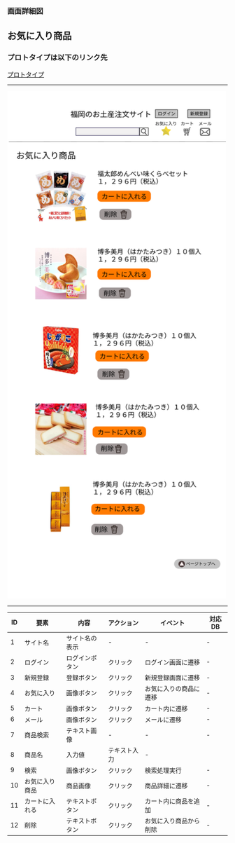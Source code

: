 ### 画面詳細図
## お気に入り商品

### プロトタイプは以下のリンク先
[プロトタイプ]()

*****
<img src="../img/お気に入り商品.png" width="500">

*****

|ID|要素|内容|アクション|イベント|対応DB|
|--|---|----|---------|-------|-------|
|1|サイト名|サイト名の表示|-|-|-|
|2|ログイン|ログインボタン|クリック|ログイン画面に遷移|-|
|3|新規登録|登録ボタン|クリック|新規登録画面に遷移|-|
|4|お気に入り|画像ボタン|クリック|お気に入りの商品に遷移|-|
|5|カート|画像ボタン|クリック|カート内に遷移|-|
|6|メール|画像ボタン|クリック|メールに遷移|-|
|7|商品検索|テキスト画像|-|-|-|
|8|商品名|入力値|テキスト入力|-|
|9|検索|画像ボタン|クリック|検索処理実行|-|-|
|10|お気に入り商品|商品画像|クリック|商品詳細に遷移|-|
|11|カートに入れる|テキストボタン|クリック|カート内に商品を追加|-|
|12|削除|テキストボタン|クリック|お気に入り商品から削除|-|
